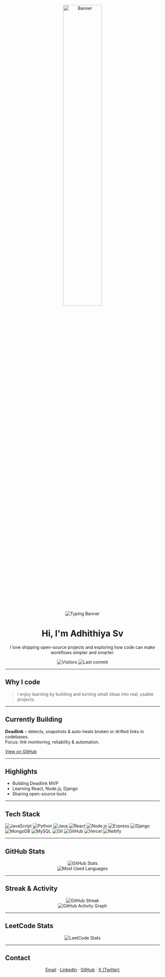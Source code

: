 <p align="center">
  <img src="https://media3.giphy.com/media/v1.Y2lkPTc5MGI3NjExdjJneGdyam1xMGg5YzBvNzZqdHVrN3RoOHBmeHVicGh0ZzdsbmdmMiZlcD12MV9pbnRlcm5hbF9naWZfYnlfaWQmY3Q9Zw/Tz30dcgKE3GCTYpxol/giphy.gif" alt="Banner" width="50%" />
</p>

<p align="center">
  <img src="https://readme-typing-svg.demolab.com?font=Fira+Code&weight=500&pause=1000&color=0AB3FF&center=true&width=435&lines=Adhithiya+Sv;Building+open+source+tools" alt="Typing Banner" />
</p>

<h1 align="center">Hi, I'm Adhithiya Sv</h1>
<p align="center">I love shipping open-source projects and exploring how code can make workflows simpler and smarter.</p>

<p align="center">
  <img src="https://komarev.com/ghpvc/?username=Sva0-0&style=flat&color=blue" alt="Visitors"/>
  <img src="https://img.shields.io/github/last-commit/Sva0-0/Deadlink?color=green&label=Last%20commit" alt="Last commit"/>
</p>

---

## Why I code
> I enjoy learning by building and turning small ideas into real, usable projects.

---

## Currently Building
**Deadlink** – detects, snapshots & auto-heals broken or drifted links in codebases.  
Focus: link monitoring, reliability & automation.

[View on GitHub](https://github.com/Sva0-0/Deadlink)

---

## Highlights
- Building Deadlink MVP
- Learning React, Node.js, Django
- Sharing open-source tools

---

## Tech Stack

![JavaScript](https://img.shields.io/badge/JavaScript-yellow?style=for-the-badge&logo=javascript&logoColor=black)
![Python](https://img.shields.io/badge/Python-blue?style=for-the-badge&logo=python&logoColor=white)
![Java](https://img.shields.io/badge/Java-red?style=for-the-badge&logo=java&logoColor=white)
![React](https://img.shields.io/badge/React-61DAFB?style=for-the-badge&logo=react&logoColor=black)
![Node.js](https://img.shields.io/badge/Node.js-339933?style=for-the-badge&logo=nodedotjs&logoColor=white)
![Express](https://img.shields.io/badge/Express-000000?style=for-the-badge&logo=express&logoColor=white)
![Django](https://img.shields.io/badge/Django-092E20?style=for-the-badge&logo=django&logoColor=white)
![MongoDB](https://img.shields.io/badge/MongoDB-47A248?style=for-the-badge&logo=mongodb&logoColor=white)
![MySQL](https://img.shields.io/badge/MySQL-4479A1?style=for-the-badge&logo=mysql&logoColor=white)
![Git](https://img.shields.io/badge/Git-F05032?style=for-the-badge&logo=git&logoColor=white)
![GitHub](https://img.shields.io/badge/GitHub-181717?style=for-the-badge&logo=github&logoColor=white)
![Vercel](https://img.shields.io/badge/Vercel-000000?style=for-the-badge&logo=vercel&logoColor=white)
![Netlify](https://img.shields.io/badge/Netlify-00C7B7?style=for-the-badge&logo=netlify&logoColor=white)

---

## GitHub Stats

<p align="center">
  <img src="https://github-readme-stats.vercel.app/api?username=Sva0-0&show_icons=true&theme=tokyonight" alt="GitHub Stats" />
  <br />
  <img src="https://github-readme-stats.vercel.app/api/top-langs/?username=Sva0-0&layout=compact&theme=tokyonight" alt="Most Used Languages" />
</p>

---

## Streak & Activity

<p align="center">
  <img src="https://streak-stats.demolab.com?user=Sva0-0&theme=tokyonight" alt="GitHub Streak" />
  <br />
  <img src="https://github-readme-activity-graph.vercel.app/graph?username=Sva0-0&theme=tokyonight" alt="GitHub Activity Graph" />
</p>

---

## LeetCode Stats

<p align="center">
  <img src="https://leetcard.jacoblin.cool/sva0_0?ext=contest&theme=dark" alt="LeetCode Stats" />
</p>

---

## Contact

<div align="center">
<a href="mailto:sva.adhithiya@gmail.com">Email</a> · 
<a href="https://www.linkedin.com/in/adhithiya-sv-a365bb371/">LinkedIn</a> · 
<a href="https://github.com/Sva0-0">GitHub</a> · 
<a href="https://x.com/Sva_adhithiya">X (Twitter)</a>
</div>
